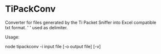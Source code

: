 # TiPackConv

Converter for files generated by the Ti Packet Sniffer into Excel compatible txt format.
' ' used as delimiter.

Usage:

node tipackconv -i input file [-o output file] [-v]




 
